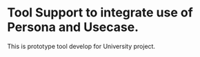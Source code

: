 # Tool Support to integrate use of Persona and Usecase.

This is prototype tool develop for University project.
